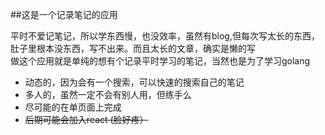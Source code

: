 ##这是一个记录笔记的应用

平时不爱记笔记，所以学东西慢，也没效率，虽然有blog,但每次写太长的东西，肚子里根本没东西，写不出来。而且太长的文章，确实是懒的写  
做这个应用就是单纯的想有个记录平时学习的笔记，当然也是为了学习golang

* 动态的，因为会有一个搜索，可以快速的搜索自己的笔记
* 多人的，虽然一定不会有别人用，但练手么
* 尽可能的在单页面上完成
*  ~~后期可能会加入react (脸好疼）~~



